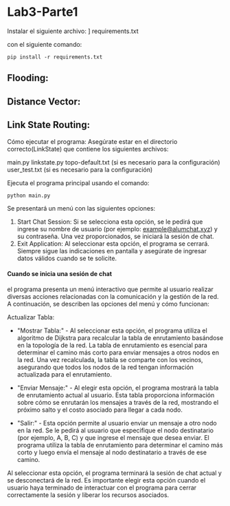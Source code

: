 # Lab3-Parte1

Instalar el siguiente archivo: ]
requirements.txt

con el siguiente comando:
```
pip install -r requirements.txt
```
## Flooding:







## Distance Vector:






## Link State Routing:

Cómo ejecutar el programa:
Asegúrate estar en el directorio correcto(LinkState) que contiene los siguientes archivos:

main.py
linkstate.py
topo-default.txt (si es necesario para la configuración)
user_test.txt (si es necesario para la configuración)


Ejecuta el programa principal usando el comando:

```
python main.py
```
Se presentará un menú con las siguientes opciones:

1. Start Chat Session: Si se selecciona esta opción, se le pedirá que ingrese su nombre de usuario (por ejemplo: example@alumchat.xyz) y su contraseña. Una vez proporcionados, se iniciará la sesión de chat.
2. Exit Application: Al seleccionar esta opción, el programa se cerrará.
Siempre sigue las indicaciones en pantalla y asegúrate de ingresar datos válidos cuando se te solicite.

#### Cuando se inicia una sesión de chat

el programa presenta un menú interactivo que permite al usuario realizar diversas acciones relacionadas con la comunicación y la gestión de la red. A continuación, se describen las opciones del menú y cómo funcionan:

Actualizar Tabla:

* "Mostrar Tabla:" - 
Al seleccionar esta opción, el programa utiliza el algoritmo de Dijkstra para recalcular la tabla de enrutamiento basándose en la topología de la red.
La tabla de enrutamiento es esencial para determinar el camino más corto para enviar mensajes a otros nodos en la red.
Una vez recalculada, la tabla se comparte con los vecinos, asegurando que todos los nodos de la red tengan información actualizada para el enrutamiento.

* "Enviar Mensaje:" - 
Al elegir esta opción, el programa mostrará la tabla de enrutamiento actual al usuario.
Esta tabla proporciona información sobre cómo se enrutarán los mensajes a través de la red, mostrando el próximo salto y el costo asociado para llegar a cada nodo.

* "Salir:" - 
Esta opción permite al usuario enviar un mensaje a otro nodo en la red.
Se le pedirá al usuario que especifique el nodo destinatario (por ejemplo, A, B, C) y que ingrese el mensaje que desea enviar.
El programa utiliza la tabla de enrutamiento para determinar el camino más corto y luego envía el mensaje al nodo destinatario a través de ese camino.

Al seleccionar esta opción, el programa terminará la sesión de chat actual y se desconectará de la red.
Es importante elegir esta opción cuando el usuario haya terminado de interactuar con el programa para cerrar correctamente la sesión y liberar los recursos asociados.
